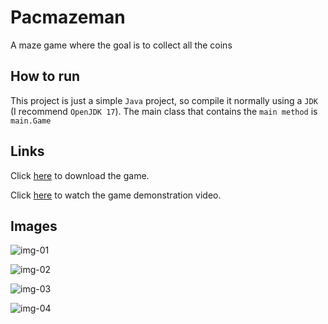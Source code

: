 # Pacmazeman

A maze game where the goal is to collect all the coins

## How to run

This project is just a simple `Java` project, so compile it normally using a `JDK` (I recommend `OpenJDK 17`). The main class that contains the `main method` is `main.Game`

## Links

Click [here](https://julio-igreja.itch.io/pacmazeman) to download the game.

Click [here](https://youtu.be/oHU9ImlqVtk) to watch the game demonstration video.

## Images

![img-01](https://img.itch.zone/aW1hZ2UvMjE4ODk0Ni8xMjkyNzc0NS5wbmc=/original/KYS%2B92.png)

![img-02](https://img.itch.zone/aW1hZ2UvMjE4ODk0Ni8xMjkyNzc0Ni5wbmc=/original/5TAgS7.png)

![img-03](https://img.itch.zone/aW1hZ2UvMjE4ODk0Ni8xMjkyNzc0Ny5wbmc=/original/AN4YoW.png)

![img-04](https://img.itch.zone/aW1hZ2UvMjE4ODk0Ni8xMjkyNzc0NC5wbmc=/original/%2FQSYKN.png)
